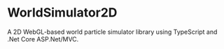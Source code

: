 # WorldSimulator2D
A 2D WebGL-based world particle simulator library using TypeScript and .Net Core ASP.Net/MVC.
